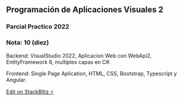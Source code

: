 ## Programación de Aplicaciones Visuales 2
### Parcial Practico 2022
### Nota: 10 (diez)

Backend: VisualStudio 2022, Aplicacion Web con WebApi2, EntityFramework 6, multiples capas en C#.

Frontend: Single Page Aplication, HTML, CSS, Bootstrap, Typescript y Angular.

[Edit on StackBlitz ⚡️](https://stackblitz.com/edit/parcial-4k2-segundo-grupo-81864)
